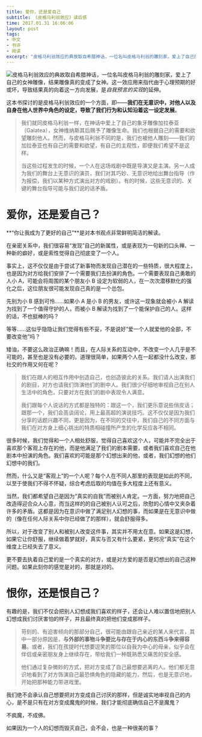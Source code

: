```yaml
---
title: 爱你，还是爱自己
subtitle: 《皮格马利翁效应》读后感
time: 2017.01.31 16:06:06
layout: post
tags:
- 中文
- 书评
- 阅读
excerpt: "皮格马利翁效应的典故取自希腊神话，一位名叫皮格马利翁的雕刻家，爱上了自己的女神雕像，结果雕像真的变成了女神。这一效应用来指代由于心理预期的好或坏，导致结果真的向着这一方向发展，是*自我预言的实现*的延伸。这本书探讨的是皮格马利翁效应的一个方面，即——我们在无意识中，对他人以及自身在他人世界中角色的设定，导致了我们行为和认知的同向发展。"
---
```


<a href="https://book.douban.com/subject/26728935/" target="_blank"><img class="book-img" src="{{ site.loadingImg }}" data-src="https://img3.doubanio.com/lpic/s28426823.jpg" /></a>皮格马利翁效应的典故取自希腊神话，一位名叫皮格马利翁的雕刻家，爱上了自己的女神雕像，结果雕像真的变成了女神。这一效应用来指代由于心理预期的好或坏，导致结果真的向着这一方向发展，是*自我预言的实现*的延伸。

这本书探讨的是皮格马利翁效应的一个方面，即——**我们在无意识中，对他人以及自身在他人世界中角色的设定，导致了我们行为和认知沿着这一设定发展**。

> 我们就同皮格马利翁一样，在神话中爱上了自己的象牙雕像加拉泰亚（Galatea），女神维纳斯其后赐予了雕像生命。我们也根据自己的需要和欲望雕刻他人。然而，与皮格马利翁不同的是，我们也被他人雕刻——我们的加拉泰亚也有自己的需要和欲望，有自己的主观性，即便我们希望不是这样。
>
> 当这些过程发生的时候，一个人在这场戏剧中既是导演又是主演。另一人成为我们的舞台上无意识的演员，我们对其巧妙、无意识地给出舞台指导（作为报偿，我们以某种方式演出对方的戏剧）。有的时候，这些无意识的、关键的舞台指导可能与我们说的话矛盾。

# 爱你，还是爱自己？

**“你让我成为了更好的自己”**是对本书观点非常鲜明简洁的解读。

在亲密关系中，我们很容易“发现”自己的新属性，或是表现为一句新的口头禅、一种新的癖好，或是索性觉得自己彻底变了一个人。

事实上，这不仅仅是由于尝试了新事物而发现自己潜在的一些特质，很大程度上，也是因为对方给我们安排了一个需要我们去扮演的角色。一个需要表现自己勇敢的人小 A，可能会将周围的某个朋友小 B 设定为软弱的人，在一次次潜移默化的强化之后，这位朋友很可能发现自己真的是一个怂包。

先别为小 B 感到可怜……如果小 A 是小 B 的男友，或许这一现象就会被小 A 解读为找到了一个值得守护的人，而被小 B 解读为找到了一个能保护自己的人。这样的话，不也挺棒的吗？

等等……这似乎隐隐让我们觉得有些不妥，不是说好“爱一个人就爱他的全部，不要改变他”吗？

矮油，不要这么政治正确嘛！而且，在人际关系的互动中，不改变一个人几乎是不可能的，甚至也是没有必要的。道理很简单，如果两个人在一起都没什么改变，那社交的作用又何在呢？

<div class="split"></div>

> 我们在跟人的相互作用中创造自己，也创造彼此的关系。我们请人出演我们的剧目，对方也请我们饰演他们的剧中人。我们很少仔细地审视自己在别人生活中的角色，只要对方在我们的剧中表现令人满意。
>
> 我们跟每个人说话的方式都是独特的：跟这一个，我们更乐意说些俏皮话；跟那一个，我们会高谈阔论，用上最高超的演说技巧。这不仅仅是因为我们分享的话题兴趣不同，更是因为，在不同的交往中，我们自己的不同方面与我们在对方身上细心挑出的特质相碰撞所产生的化学反应各不相同。

很多时候，我们觉得和一个人相处舒服，觉得自己喜欢这个人，可能并不完全出于喜欢那个客观上存在的他，而是他满足了我们的剧本需要，或者我们喜欢自己在他剧本中扮演的角色。我们喜欢的可能是那个幻想出来的他，或者，我们幻想的他们幻想中的我们。

然而，什么又是“客观上”的一个人呢？每个人在不同人那里的表现是如此的不同，以至于使我们不得不怀疑，综合考虑后取的均值在多大程度上还有意义。

当然，我们都希望自己是因为“真实的自我”而被别人肯定。一方面，努力地把自己改造得迎合众人心意，而当这样的的自己被别人认可之后，欣慰的心情中又夹杂着许多的矛盾。这都是因为在意识中做了满足别人幻想的事，而如果是在无意识中做的（像在任何人际关系中你已经做了的那样），就会舒服得多。

所以，对于改变了别人和被别人改变这件事，其实并不用太在意。如果这是幻想，如果它让你舒服，继续做着梦就好，真实与否又有什么要紧，更何况“真实”在这个维度上已经失去了意义。

更不要去执着自己爱的是一个真实的对方，或是对方爱的是否是幻想出的自己这种问题。如果此刻你的感觉是对的，那就是对的。


# 恨你，还是恨自己？

有趣的是，我们不仅会把别人幻想成我们喜欢的样子，还会让人难以置信地把别人幻想成我们讨厌害怕的样子，并且最终真的把他们变成那样子。

> 苛刻的、有迫害倾向的那部分自己，很可能由跟自己亲近的某人来代言，其中一部分原因是，**与外部的事物斗争要比与存在于内心的东西斗争来得容易**。或者，我们在孩提时代想要逗笑的那位以自我为中心的母亲，似乎会在伴侣或亲密朋友身上继续存在，带给我们一种既熟悉又痛苦的安全感。
>
> 他们通过复杂微妙的方式，把对方变成了自己最想要逃离的人。他们都无意识地看到了对方饰演自己最恐惧角色的隐藏的能力，然后，也是无意识地，开始把那种能力带进戏里。

我们绝不会承认自己想要把对方变成自己讨厌的那样，但是诚实地审视自己的内心，是不是只有在对方变成魔鬼的时候，我们才能彻底确信自己不是魔鬼？

不疯魔，不成佛。

如果因为一个人的幻想而毁灭自己，会不会，也是一种很美的事？





